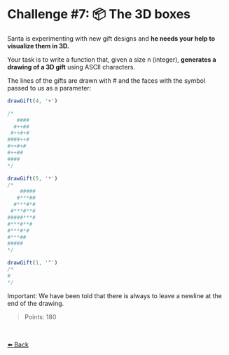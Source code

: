 
# Challenge #7: 📦 The 3D boxes

Santa is experimenting with new gift designs and **he needs your help to visualize them in 3D.**

Your task is to write a function that, given a size n (integer), **generates a drawing of a 3D gift** using ASCII characters.

The lines of the gifts are drawn with # and the faces with the symbol passed to us as a parameter:

```typescript
drawGift(4, '+')

/*
   ####
  #++##
 #++#+#
####++#
#++#+#
#++##
####
*/

drawGift(5, '*')
/*
    #####
   #***##
  #***#*#
 #***#**#
#####***#
#***#**#
#***#*#
#***##
#####
*/

drawGift(1, '^')
/*
#
*/
```

Important: We have been told that there is always to leave a newline at the end of the drawing.

> Points: 180

<br>

[⬅️ Back](https://github.com/AlecANL/adventjs/tree/main/src/2023)
